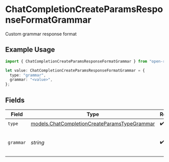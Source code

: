 # ChatCompletionCreateParamsResponseFormatGrammar

Custom grammar response format

## Example Usage

```typescript
import { ChatCompletionCreateParamsResponseFormatGrammar } from "open-router/models";

let value: ChatCompletionCreateParamsResponseFormatGrammar = {
  type: "grammar",
  grammar: "<value>",
};
```

## Fields

| Field                                                                                              | Type                                                                                               | Required                                                                                           | Description                                                                                        |
| -------------------------------------------------------------------------------------------------- | -------------------------------------------------------------------------------------------------- | -------------------------------------------------------------------------------------------------- | -------------------------------------------------------------------------------------------------- |
| `type`                                                                                             | [models.ChatCompletionCreateParamsTypeGrammar](../models/chatcompletioncreateparamstypegrammar.md) | :heavy_check_mark:                                                                                 | N/A                                                                                                |
| `grammar`                                                                                          | *string*                                                                                           | :heavy_check_mark:                                                                                 | Custom grammar for text generation                                                                 |